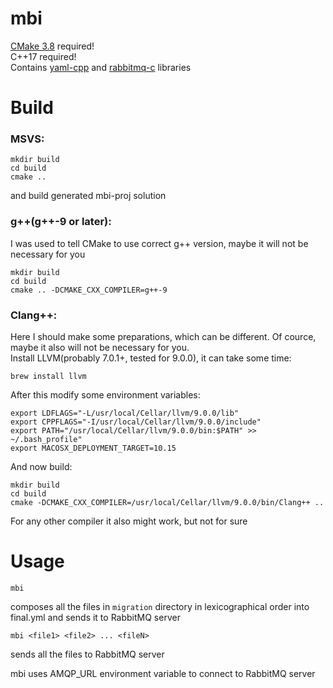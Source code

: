# mbi

[CMake 3.8](https://cmake.org/download/) required!  
C++17 required!  
Contains [yaml-cpp](https://github.com/jbeder/yaml-cpp) and [rabbitmq-c](https://github.com/alanxz/rabbitmq-c) libraries  

# Build

### MSVS:  
```
mkdir build  
cd build  
cmake ..  
```
and build generated mbi-proj solution  
 
### g++(g++-9 or later):  
I was used to tell CMake to use correct g++ version, maybe it will not be necessary for you  
```
mkdir build  
cd build  
cmake .. -DCMAKE_CXX_COMPILER=g++-9
```
### Clang++:  
Here I should make some preparations, which can be different. Of cource, maybe it also will not be necessary for you.  
Install LLVM(probably 7.0.1+, tested for 9.0.0), it can take some time:  
```
brew install llvm  
```
After this modify some environment variables:  
```
export LDFLAGS="-L/usr/local/Cellar/llvm/9.0.0/lib"  
export CPPFLAGS="-I/usr/local/Cellar/llvm/9.0.0/include"  
export PATH="/usr/local/Cellar/llvm/9.0.0/bin:$PATH" >> ~/.bash_profile"  
export MACOSX_DEPLOYMENT_TARGET=10.15  
```
And now build:
```
mkdir build  
cd build  
cmake -DCMAKE_CXX_COMPILER=/usr/local/Cellar/llvm/9.0.0/bin/Clang++ ..  
```

For any other compiler it also might work, but not for sure  

# Usage

```
mbi
```
 composes all the files in ```migration``` directory in lexicographical order into final.yml and sends it to RabbitMQ server  

```
mbi <file1> <file2> ... <fileN>
```
 sends all the files to RabbitMQ server  
 
mbi uses AMQP_URL environment variable to connect to RabbitMQ server
